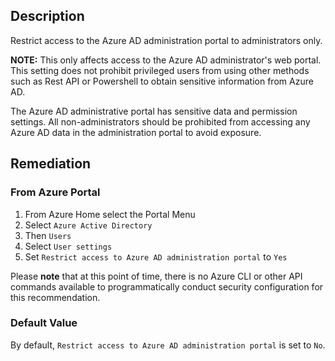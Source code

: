 ## Description

Restrict access to the Azure AD administration portal to administrators only.

**NOTE:** This only affects access to the Azure AD administrator's web portal. This setting does not prohibit privileged users from using other methods such as Rest API or Powershell to obtain sensitive information from Azure AD.

The Azure AD administrative portal has sensitive data and permission settings. All non-administrators should be prohibited from accessing any Azure AD data in the administration portal to avoid exposure.

## Remediation

### From Azure Portal

1. From Azure Home select the Portal Menu
2. Select `Azure Active Directory`
3. Then `Users`
4. Select `User settings`
5. Set `Restrict access to Azure AD administration portal` to `Yes`

Please **note** that at this point of time, there is no Azure CLI or other API commands available to programmatically conduct security configuration for this recommendation.

### Default Value

By default, `Restrict access to Azure AD administration portal` is set to `No`.